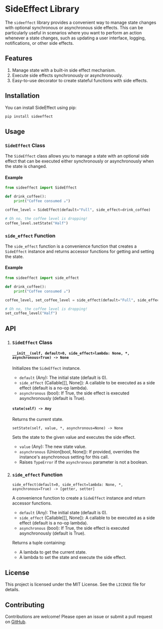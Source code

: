 # SideEffect Library

The `sideeffect` library provides a convenient way to manage state changes with optional synchronous or asynchronous side effects. This can be particularly useful in scenarios where you want to perform an action whenever a state changes, such as updating a user interface, logging, notifications, or other side effects.

## Features

1. Manage state with a built-in side effect mechanism.
1. Execute side effects synchronously or asynchronously.
1. Easy-to-use decorator to create stateful functions with side effects.

## Installation

You can install SideEffect using pip:

```bash
pip install sideeffect
```

## Usage

### `SideEffect` Class

The `SideEffect` class allows you to manage a state with an optional side effect that can be executed either synchronously or asynchronously when the state is changed.

#### Example

```python
from sideeffect import SideEffect

def drink_coffee():
    print("Coffee consumed ☕️")

coffee_level = SideEffect(default="Full", side_effect=drink_coffee)

# Oh no, the coffee level is dropping!
coffee_level.setState("Half")
```

### `side_effect` Function

The `side_effect` function is a convenience function that creates a `SideEffect` instance and returns accessor functions for getting and setting the state.

#### Example

```python
from sideeffect import side_effect

def drink_coffee():
    print("Coffee consumed ☕️")

coffee_level, set_coffee_level = side_effect(default="Full", side_effect=drink_coffee)

# Oh no, the coffee level is dropping!
set_coffee_level("Half")
```


## API

1. ### `SideEffect` Class

    #### `__init__(self, default=0, side_effect=lambda: None, *, asynchronous=True) -> None`

    Initializes the `SideEffect` instance.

    - `default` (Any): The initial state (default is 0).
    - `side_effect` (Callable[[], None]): A callable to be executed as a side effect (default is a no-op lambda).
    - `asynchronous` (bool): If True, the side effect is executed asynchronously (default is True).

    #### `state(self) -> Any`

    Returns the current state.

    `setState(self, value, *, asynchronous=None) -> None`

    Sets the state to the given value and executes the side effect.

    - `value` (Any): The new state value.
    - `asynchronous` (Union[bool, None]): If provided, overrides the instance's asynchronous setting for this call.
    - Raises `TypeError` if the `asynchronous` parameter is not a boolean.

1. ### `side_effect` Function

    `side_effect(default=0, side_effect=lambda: None, *, asynchronous=True) -> [getter, setter]`

    A convenience function to create a `SideEffect` instance and return accessor functions.

    - `default` (Any): The initial state (default is 0).
    - `side_effect` (Callable[[], None]): A callable to be executed as a side effect (default is a no-op lambda).
    - `asynchronous` (bool): If True, the side effect is executed asynchronously (default is True).

    Returns a tuple containing:
    - A lambda to get the current state.
    - A lambda to set the state and execute the side effect.

## License

This project is licensed under the MIT License. See the `LICENSE` file for details.

## Contributing
Contributions are welcome! Please open an issue or submit a pull request on [GitHub](https://github.com/sharunashwanth/SideEffect).
